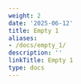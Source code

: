 ```yaml
---
weight: 2
date: '2025-06-12'
title: Empty 1
aliases:
- /docs/empty_1/
description: ''
linkTitle: Empty 1
type: docs
---
```


